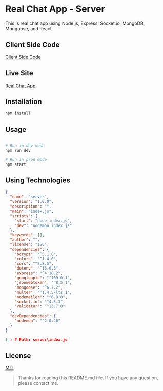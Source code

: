 # Real Chat App - Server

This is real chat app using Node.js, Express, Socket.io, MongoDB, Mongoose, and React.

## Client Side Code

[Client Side Code](https://github.com/Ashik-Mahmud/real-chat-app-client)

## Live Site

[Real Chat App](https://real-chat-app-client.vercel.app/)

## Installation

```bash
npm install
```

## Usage

```bash

# Run in dev mode
npm run dev

# Run in prod mode
npm start
```

## Using Technologies

```json
{
  "name": "server",
  "version": "1.0.0",
  "description": "",
  "main": "index.js",
  "scripts": {
    "start": "node index.js",
    "dev": "nodemon index.js"
  },
  "keywords": [],
  "author": "",
  "license": "ISC",
  "dependencies": {
    "bcrypt": "^5.1.0",
    "colors": "^1.4.0",
    "cors": "^2.8.5",
    "dotenv": "^16.0.3",
    "express": "^4.18.2",
    "googleapis": "^109.0.1",
    "jsonwebtoken": "^8.5.1",
    "mongoose": "^6.7.2",
    "multer": "^1.4.5-lts.1",
    "nodemailer": "^6.8.0",
    "socket.io": "^4.5.3",
    "validator": "^13.7.0"
  },
  "devDependencies": {
    "nodemon": "^2.0.20"
  }
}

[]: # Path: server\index.js
```

## License

[MIT](https://choosealicense.com/licenses/mit/)

> Thanks for reading this README.md file. If you have any question, please contact me.
